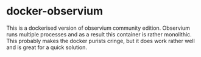 # docker-observium

This is a dockerised version of observium community edition. Observium runs multiple processes and as a result this container is rather monolithic. This probably makes the docker purists cringe, but it does work rather well and is great for a quick solution.
